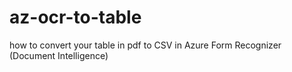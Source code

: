 # az-ocr-to-table
how to convert your table in pdf to CSV in Azure Form Recognizer (Document Intelligence)
